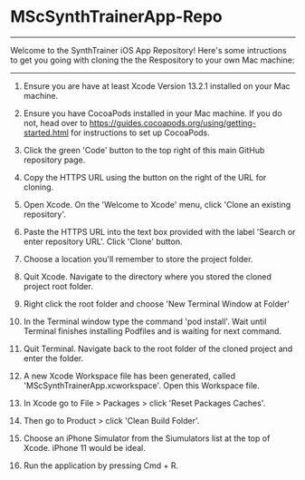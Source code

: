 # MScSynthTrainerApp-Repo

--------------------------------------------------------------------------------------------------------------------------------------------------

Welcome to the SynthTrainer iOS App Repository! Here's some intructions to get you going with cloning the the Respository to your own Mac machine:

--------------------------------------------------------------------------------------------------------------------------------------------------

1. Ensure you are have at least Xcode Version 13.2.1 installed on your Mac machine.

2. Ensure you have CocoaPods installed in your Mac machine. If you do not, head over to https://guides.cocoapods.org/using/getting-started.html for  instructions to set up CocoaPods.

3. Click the green 'Code' button to the top right of this main GitHub repository page.

4. Copy the HTTPS URL using the button on the right of the URL for cloning.

5. Open Xcode. On the 'Welcome to Xcode' menu, click 'Clone an existing repository'.

6. Paste the HTTPS URL into the text box provided with the label 'Search or enter repository URL'. Click 'Clone' button.

7. Choose a location you'll remember to store the project folder.

8. Quit Xcode. Navigate to the directory where you stored the cloned project root folder.

9. Right click the root folder and choose 'New Terminal Window at Folder'

10. In the Terminal window type the command 'pod install'. Wait until Terminal finishes installing Podfiles and is waiting for next command.

11. Quit Terminal. Navigate back to the root folder of the cloned project and enter the folder.

12. A new Xcode Workspace file has been generated, called 'MScSynthTrainerApp.xcworkspace'. Open this Workspace file.

13. In Xcode go to File > Packages > click 'Reset Packages Caches'.

14. Then go to Product > click 'Clean Build Folder'.

15. Choose an iPhone Simulator from the Siumulators list at the top of Xcode. iPhone 11 would be ideal.

16. Run the application by pressing Cmd + R.



